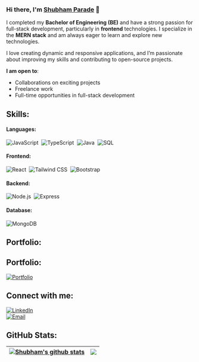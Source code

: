 ### Hi there, I'm [Shubham Parade](https://www.linkedin.com/in/shubhamparade) 👋

I completed my **Bachelor of Engineering (BE)** and have a strong passion for full-stack development, particularly in **frontend** technologies. I specialize in the **MERN stack** and am always eager to learn and explore new technologies.

I love creating dynamic and responsive applications, and I’m passionate about improving my skills and contributing to open-source projects. 

**I am open to**:

- Collaborations on exciting projects
- Freelance work
- Full-time opportunities in full-stack development

## Skills:

#### Languages:

![JavaScript](https://img.shields.io/badge/JavaScript-F7DF1E?style=for-the-badge&logo=javascript&logoColor=black)&nbsp;
![TypeScript](https://img.shields.io/badge/TypeScript-007ACC?style=for-the-badge&logo=typescript&logoColor=white)&nbsp;
![Java](https://img.shields.io/badge/Java-ED8B00?style=for-the-badge&logo=java&logoColor=white)&nbsp;
![SQL](https://img.shields.io/badge/SQL-4479A1?style=for-the-badge&logo=postgresql&logoColor=white)&nbsp;

#### Frontend:

![React](https://img.shields.io/badge/React-61DAFB?style=for-the-badge&logo=react&logoColor=black)&nbsp;
![Tailwind CSS](https://img.shields.io/badge/Tailwind%20CSS-06B6D4?style=for-the-badge&logo=tailwindcss&logoColor=white)&nbsp;
![Bootstrap](https://img.shields.io/badge/Bootstrap-563D7C?style=for-the-badge&logo=bootstrap&logoColor=white)&nbsp;

#### Backend:

![Node.js](https://img.shields.io/badge/Node.js-339933?style=for-the-badge&logo=node.js&logoColor=white)&nbsp;
![Express](https://img.shields.io/badge/Express-000000?style=for-the-badge&logo=express&logoColor=white)&nbsp;

#### Database:

![MongoDB](https://img.shields.io/badge/MongoDB-47A248?style=for-the-badge&logo=mongodb&logoColor=white)&nbsp;
## Portfolio:

## Portfolio:

[![Portfolio](https://img.shields.io/badge/Portfolio-%2312100E.svg?&style=for-the-badge&logo=react&logoColor=white&color=black)](https://reactportfolioshubhamparade.netlify.app/)

## Connect with me:

[![LinkedIn](https://img.shields.io/badge/LinkedIn-%2312100E.svg?&style=for-the-badge&logo=linkedin&logoColor=white&color=black)](https://www.linkedin.com/in/shubhamparade/)  
[![Email](https://img.shields.io/badge/Email-%2312100E.svg?&style=for-the-badge&logo=gmail&logoColor=white&color=black)](mailto:paradeshubham6865@gmail.com)


## GitHub Stats:

| <a href="https://github.com/anuraghazra/github-readme-stats" target="_blank"><img align="center" src="https://github-readme-stats.vercel.app/api?username=Shubham6865&show_icons=true&include_all_commits=true&theme=buefy&hide_border=true" alt="Shubham's github stats" /></a> | <a href="https://github.com/anuraghazra/github-readme-stats" target="_blank"><img align="center" src="https://github-readme-stats.vercel.app/api/top-langs/?username=Shubham6865&layout=compact&theme=buefy&hide_border=true" /></a> |
| ------------- | ------------- |

<!--
**Shubham6865/Shubham6865** is a ✨ _special_ ✨ repository because its `README.md` (this file) appears on your GitHub profile.

Here are some ideas to get you started:

- 🔭 I’m currently working on MERN Stack Projects
- 🌱 I’m currently learning new libraries and frameworks
- 👯 I’m looking to collaborate on full-stack development projects
- 🤔 I’m looking for help with advanced React patterns or Node.js architecture
- 💬 Ask me about MERN stack, React, JavaScript
- 📫 How to reach me: paradeshubham6865@gmail.com
- 😄 Pronouns: He/Him
- ⚡ Fun fact: I love coding, learning new technologies, and solving problems
-->
